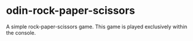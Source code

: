 # odin-rock-paper-scissors
A simple rock-paper-scissors game.
This game is played exclusively within the console.